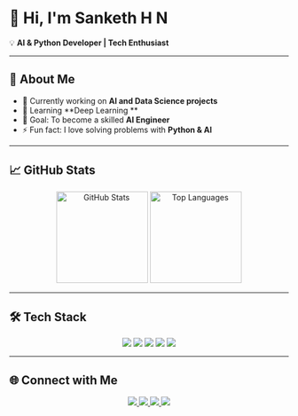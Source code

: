 # 👋 Hi, I'm Sanketh H N  

💡 **AI & Python Developer | Tech Enthusiast**  

---

## 🌟 About Me  
- 🔭 Currently working on **AI and Data Science projects**  
- 🌱 Learning **Deep Learning **  
- 🎯 Goal: To become a skilled **AI Engineer**  
- ⚡ Fun fact: I love solving problems with **Python & AI**  

---

## 📈 GitHub Stats  

<p align="center">
  <img src="https://github-readme-stats.vercel.app/api?username=Sankethhn&show_icons=true&theme=radical" alt="GitHub Stats" height="165"/>
  <img src="https://github-readme-stats.vercel.app/api/top-langs/?username=Sankethhn&layout=compact&theme=radical" alt="Top Languages" height="165"/>
</p>

---

## 🛠️ Tech Stack  

<p align="center">
  <img src="https://img.shields.io/badge/Python-3776AB?style=for-the-badge&logo=python&logoColor=white"/>
  <img src="https://img.shields.io/badge/TensorFlow-FF6F00?style=for-the-badge&logo=tensorflow&logoColor=white"/>
  <img src="https://img.shields.io/badge/Scikit--Learn-F7931E?style=for-the-badge&logo=scikit-learn&logoColor=white"/>
  <img src="https://img.shields.io/badge/PostgreSQL-316192?style=for-the-badge&logo=postgresql&logoColor=white"/>
  <img src="https://img.shields.io/badge/Flask-000000?style=for-the-badge&logo=flask&logoColor=white"/>
</p>

---

## 🌐 Connect with Me  

<p align="center">
  <a href="https://www.linkedin.com/in/your-link">
    <img src="https://img.shields.io/badge/LinkedIn-0A66C2?style=for-the-badge&logo=linkedin&logoColor=white"/>
  </a>
  <a href="https://leetcode.com/your-username">
    <img src="https://img.shields.io/badge/LeetCode-F89F1B?style=for-the-badge&logo=leetcode&logoColor=white"/>
  </a>
  <a href="mailto:yourmail@gmail.com">
    <img src="https://img.shields.io/badge/Gmail-D14836?style=for-the-badge&logo=gmail&logoColor=white"/>
  </a>
  <a href="https://instagram.com/your-username">
    <img src="https://img.shields.io/badge/Instagram-E4405F?style=for-the-badge&logo=instagram&logoColor=white"/>
  </a>
</p>
